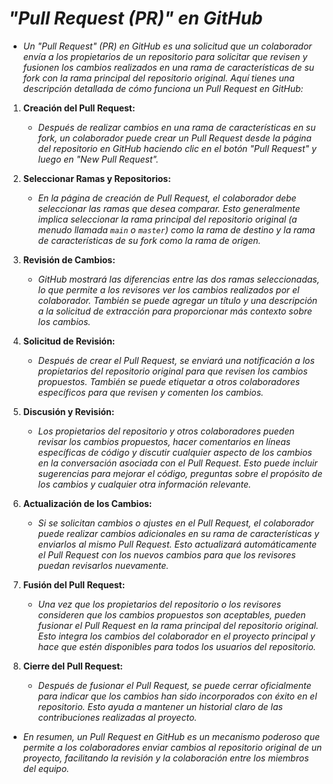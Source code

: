<!-- Autor: Daniel Benjamin Perez Morales -->
<!-- GitHub: https://github.com/DanielBenjaminPerezMoralesDev13 -->
<!-- GitLab: https://gitlab.com/DanielBenjaminPerezMoralesDev13 -->
<!-- Correo electrónico: danielperezdev@proton.me -->

# ***"Pull Request (PR)" en GitHub***

- *Un "Pull Request" (PR) en GitHub es una solicitud que un colaborador envía a los propietarios de un repositorio para solicitar que revisen y fusionen los cambios realizados en una rama de características de su fork con la rama principal del repositorio original. Aquí tienes una descripción detallada de cómo funciona un Pull Request en GitHub:*

1. **Creación del Pull Request:**

   - *Después de realizar cambios en una rama de características en su fork, un colaborador puede crear un Pull Request desde la página del repositorio en GitHub haciendo clic en el botón "Pull Request" y luego en "New Pull Request".*

2. **Seleccionar Ramas y Repositorios:**

   - *En la página de creación de Pull Request, el colaborador debe seleccionar las ramas que desea comparar. Esto generalmente implica seleccionar la rama principal del repositorio original (a menudo llamada `main` o `master`) como la rama de destino y la rama de características de su fork como la rama de origen.*

3. **Revisión de Cambios:**

   - *GitHub mostrará las diferencias entre las dos ramas seleccionadas, lo que permite a los revisores ver los cambios realizados por el colaborador. También se puede agregar un título y una descripción a la solicitud de extracción para proporcionar más contexto sobre los cambios.*

4. **Solicitud de Revisión:**

   - *Después de crear el Pull Request, se enviará una notificación a los propietarios del repositorio original para que revisen los cambios propuestos. También se puede etiquetar a otros colaboradores específicos para que revisen y comenten los cambios.*

5. **Discusión y Revisión:**

   - *Los propietarios del repositorio y otros colaboradores pueden revisar los cambios propuestos, hacer comentarios en líneas específicas de código y discutir cualquier aspecto de los cambios en la conversación asociada con el Pull Request. Esto puede incluir sugerencias para mejorar el código, preguntas sobre el propósito de los cambios y cualquier otra información relevante.*

6. **Actualización de los Cambios:**

   - *Si se solicitan cambios o ajustes en el Pull Request, el colaborador puede realizar cambios adicionales en su rama de características y enviarlos al mismo Pull Request. Esto actualizará automáticamente el Pull Request con los nuevos cambios para que los revisores puedan revisarlos nuevamente.*

7. **Fusión del Pull Request:**

   - *Una vez que los propietarios del repositorio o los revisores consideren que los cambios propuestos son aceptables, pueden fusionar el Pull Request en la rama principal del repositorio original. Esto integra los cambios del colaborador en el proyecto principal y hace que estén disponibles para todos los usuarios del repositorio.*

8. **Cierre del Pull Request:**

   - *Después de fusionar el Pull Request, se puede cerrar oficialmente para indicar que los cambios han sido incorporados con éxito en el repositorio. Esto ayuda a mantener un historial claro de las contribuciones realizadas al proyecto.*

- *En resumen, un Pull Request en GitHub es un mecanismo poderoso que permite a los colaboradores enviar cambios al repositorio original de un proyecto, facilitando la revisión y la colaboración entre los miembros del equipo.*
